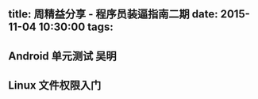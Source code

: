 title: 周精益分享 - 程序员装逼指南二期
date: 2015-11-04  10:30:00
tags:
---
## Android 单元测试  吴明



## Linux 文件权限入门
